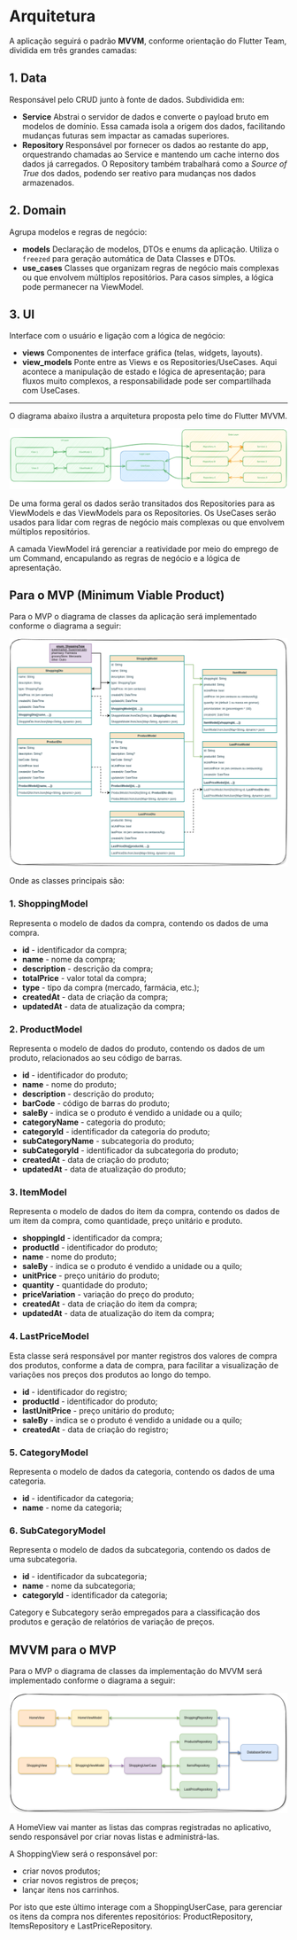 # Arquitetura

A aplicação seguirá o padrão **MVVM**, conforme orientação do Flutter Team, dividida em três grandes camadas:

## 1. Data

Responsável pelo CRUD junto à fonte de dados. Subdividida em:

* **Service**
  Abstrai o servidor de dados e converte o payload bruto em modelos de domínio. Essa camada isola a origem dos dados, facilitando mudanças futuras sem impactar as camadas superiores.
* **Repository**
  Responsável por fornecer os dados ao restante do app, orquestrando chamadas ao Service e mantendo um cache interno dos dados já carregados. O Repository também trabalhará como a *Source of True* dos dados, podendo ser reativo para mudanças nos dados armazenados.

## 2. Domain

Agrupa modelos e regras de negócio:

* **models**
  Declaração de modelos, DTOs e enums da aplicação. Utiliza o `freezed` para geração automática de Data Classes e DTOs.
* **use\_cases**
  Classes que organizam regras de negócio mais complexas ou que envolvem múltiplos repositórios. Para casos simples, a lógica pode permanecer na ViewModel.

## 3. UI

Interface com o usuário e ligação com a lógica de negócio:

* **views**
  Componentes de interface gráfica (telas, widgets, layouts).
* **view\_models**
  Ponte entre as Views e os Repositories/UseCases. Aqui acontece a manipulação de estado e lógica de apresentação; para fluxos muito complexos, a responsabilidade pode ser compartilhada com UseCases.

---

O diagrama abaixo ilustra a arquitetura proposta pelo time do Flutter MVVM.

![estrutura Básica da Arquitetura MVVM](./images/MVVM_layers.png)

De uma forma geral os dados serão transitados dos Repositories para as ViewModels e das ViewModels para os Repositories. Os UseCases serão usados para lidar com regras de negócio mais complexas ou que envolvem múltiplos repositórios.

A camada ViewModel irá gerenciar a reatividade por meio do emprego de um Command, encapulando as regras de negócio e a lógica de apresentação.

## Para o MVP (Minimum Viable Product)

Para o MVP o diagrama de classes da aplicação será implementado conforme o diagrama a seguir:

![Diagrama de Classes](./images/Diagrama_de_Classes.png)

Onde as classes principais são:

### 1. ShoppingModel

Representa o modelo de dados da compra, contendo os dados de uma compra.

* **id** - identificador da compra;
* **name** - nome da compra;
* **description** - descrição da compra;
* **totalPrice** - valor total da compra;
* **type** - tipo da compra (mercado, farmácia, etc.);
* **createdAt** - data de criação da compra;
* **updatedAt** - data de atualização da compra;

### 2. ProductModel

Representa o modelo de dados do produto, contendo os dados de um produto, relacionados ao seu código de barras.

* **id** - identificador do produto;
* **name** - nome do produto;
* **description** - descrição do produto;
* **barCode** - código de barras do produto;
* **saleBy** - indica se o produto é vendido a unidade ou a quilo;
* **categoryName** - categoria do produto;
* **categoryId** - identificador da categoria do produto;
* **subCategoryName** - subcategoria do produto;
* **subCategoryId** - identificador da subcategoria do produto;
* **createdAt** - data de criação do produto;
* **updatedAt** - data de atualização do produto;

### 3. ItemModel

Representa o modelo de dados do item da compra, contendo os dados de um item da compra, como quantidade, preço unitário e produto.

* **shoppingId** - identificador da compra;
* **productId** - identificador do produto;
* **name** - nome do produto;
* **saleBy** - indica se o produto é vendido a unidade ou a quilo;
* **unitPrice** - preço unitário do produto;
* **quantity** - quantidade do produto;
* **priceVariation** - variação do preço do produto;
* **createdAt** - data de criação do item da compra;
* **updatedAt** - data de atualização do item da compra;

### 4. LastPriceModel

Esta classe será responsável por manter registros dos valores de compra dos produtos, conforme a data de compra, para facilitar a visualização de variações nos preços dos produtos ao longo do tempo.

* **id** - identificador do registro;
* **productId** - identificador do produto;
* **lastUnitPrice** - preço unitário do produto;
* **saleBy** - indica se o produto é vendido a unidade ou a quilo;
* **createdAt** - data de criação do registro;

### 5. CategoryModel

Representa o modelo de dados da categoria, contendo os dados de uma categoria.

* **id** - identificador da categoria;
* **name** - nome da categoria;

### 6. SubCategoryModel

Representa o modelo de dados da subcategoria, contendo os dados de uma subcategoria.

* **id** - identificador da subcategoria;
* **name** - nome da subcategoria;
* **categoryId** - identificador da categoria;

Category e Subcategory serão empregados para a classificação dos produtos e geração de relatórios de variação de preços.

## MVVM para o MVP

Para o MVP o diagrama de classes da implementação do MVVM será implementado conforme o diagrama a seguir:

![MVVM para o MVP](./images/MVVM_MVP.png)

A HomeView vai manter as listas das compras registradas no aplicativo, sendo responsável por criar novas listas e administrá-las.

A ShoppingView será o responsável por:

* criar novos produtos;
* criar novos registros de preços;
* lançar itens nos carrinhos.

Por isto que este último interage com a ShoppingUserCase, para gerenciar os itens da compra nos diferentes repositórios: ProductRepository, ItemsRepository e LastPriceRepository.
